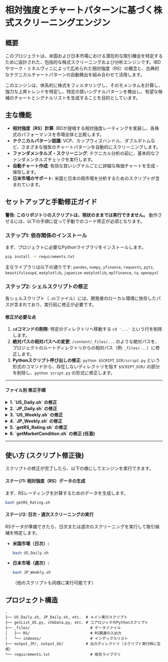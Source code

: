 # 相対強度とチャートパターンに基づく株式スクリーニングエンジン

## 概要

このプロジェクトは、米国および日本市場における潜在的な取引機会を特定するために設計された、包括的な株式スクリーニングおよび分析エンジンです。IBDやマーク・ミネルヴィニによって広められた相対強度（RS）の概念と、古典的なテクニカルチャートパターンの自動検出を組み合わせて活用します。

このエンジンは、体系的に株式をフィルタリングし、そのモメンタムを計算し、強力な上昇トレンドを特定し、特定の買いシグナルパターンを検出し、有望な候補のチャートとシグナルリストを生成することを目的としています。

## 主な機能

- **相対強度（RS）計算**: IBDが提唱する相対強度レーティングを実装し、各株式のパフォーマンスを市場全体と比較します。
- **テクニカルパターン認識**: VCP、カップウィズハンドル、ダブルボトムなど、さまざまな強気のチャートパターンを自動的にスクリーニングします。
- **ファンダメンタルズ・スクリーニング**: テクニカル分析の前に、基本的なファンダメンタルズチェックを実行します。
- **自動チャート作成**: 有効な買いシグナルごとに詳細な株価チャートを生成・保存します。
- **日米市場のサポート**: 米国と日本の両市場を分析するためのスクリプトが含まれています。

## セットアップと手動修正ガイド

**警告: このリポジトリのスクリプトは、現状のままでは実行できません。** 動作させるには、以下の手順に従って手動でのコード修正が必須となります。

### ステップ1: 依存関係のインストール

まず、プロジェクトに必要なPythonライブラリをインストールします。

```bash
pip install -r requirements.txt
```

主なライブラリは以下の通りです:
`pandas`, `numpy`, `yfinance`, `requests`, `pytz`, `beautifulsoup4`, `matplotlib`, `japanize-matplotlib`, `mplfinance`, `ta`, `openpyxl`

### ステップ2: シェルスクリプトの修正

各シェルスクリプト（`.sh`ファイル）には、開発者のローカル環境に依存したパスが含まれており、実行前に修正が必要です。

#### 修正が必要な点
1.  **`cd`コマンドの削除**: 特定のディレクトリへ移動する `cd '...'` という行を削除します。
2.  **絶対パスの相対パスへの変更**: `/content/_files/...` のような絶対パスを、プロジェクトのルートディレクトリからの相対パス（例: `_files/...`）に修正します。
3.  **Pythonスクリプト呼び出しの修正**: `python $SCRIPT_DIR/script.py` という形式のコマンドから、存在しないディレクトリを指す `$SCRIPT_DIR/` の部分を削除し、`python script.py` の形式に修正します。

---

#### ファイル別 修正手順

<details>
<summary><b>1. `US_Daily.sh` の修正</b></summary>

- **削除する行:**
  ```diff
  - cd '/content/drive/MyDrive/Screening/'
  ```
- **修正する変数:**
  ```diff
  - STOCK_DIR1=/content/_files/US/
  - STOCK_DIR2=/content/_files/US-INDEX/
  - SCREEN_DATA1=/content/_files/US/input.txt
  + STOCK_DIR1=_files/US/
  + STOCK_DIR2=_files/US-INDEX/
  + SCREEN_DATA1=_files/US/input.txt

  - SCRIPT_DIR=$BASE_DIR/_scripts
  + # SCRIPT_DIRの行は不要なため削除またはコメントアウトします
  ```
- **修正するコマンド:**
  ```diff
  - python $SCRIPT_DIR/getList_US.py ...
  - python $SCRIPT_DIR/chkData.py ...
  - python $SCRIPT_DIR/isTrend.py ...
  + python getList_US.py ...
  + python chkData.py ...
  + python isTrend.py ...
  ```
</details>

<details>
<summary><b>2. `JP_Daily.sh` の修正</b></summary>

- **削除する行:**
  ```diff
  - cd '/content/drive/MyDrive/Screening/'
  ```
- **修正する変数:**
  ```diff
  - STOCK_DIR=/content/_files/JP/
  - SCREEN_DATA0=/content/_files/JP/data_j.xls
  - SCREEN_DATA1=/content/_files/JP/input.txt
  + STOCK_DIR=_files/JP/
  + SCREEN_DATA0=_files/JP/data_j.xls
  + SCREEN_DATA1=_files/JP/input.txt

  - SCRIPT_DIR=$BASE_DIR/_scripts
  + # SCRIPT_DIRの行は不要なため削除またはコメントアウトします
  ```
- **修正するコマンド:**
  ```diff
  - python $SCRIPT_DIR/getList_JP.py ...
  - python $SCRIPT_DIR/chkData.py ...
  + python getList_JP.py ...
  + python chkData.py ...
  ```
</details>

<details>
<summary><b>3. `US_Weekly.sh` の修正</b></summary>

- **修正する変数:**
  ```diff
  - STOCK_DIR=/content/_files/US/
  - SCREEN_DATA1=/content/_files/US/input.txt
  + STOCK_DIR=_files/US/
  + SCREEN_DATA1=_files/US/input.txt

  - SCRIPT_DIR=$BASE_DIR/_scripts
  + # SCRIPT_DIRの行は不要なため削除またはコメントアウトします
  ```
- **修正するコマンド:**
  ```diff
  - python $SCRIPT_DIR/getList_US.py ...
  - python $SCRIPT_DIR/chkData.py ...
  - python $SCRIPT_DIR/isTrend.py ...
  + python getList_US.py ...
  + python chkData.py ...
  + python isTrend.py ...
  ```
</details>

<details>
<summary><b>4. `JP_Weekly.sh` の修正</b></summary>

- **削除する行:**
  ```diff
  - cd '/content/drive/My Drive/Screening/'
  ```
- **修正する変数:**
  ```diff
  - STOCK_DIR=/content/_files/JP/
  - SCREEN_DATA0=/content/_files/JP/data_j.xls
  - SCREEN_DATA1=/content/_files/JP/input.txt
  + STOCK_DIR=_files/JP/
  + SCREEN_DATA0=_files/JP/data_j.xls
  + SCREEN_DATA1=_files/JP/input.txt

  - SCRIPT_DIR=$BASE_DIR/_scripts
  + # SCRIPT_DIRの行は不要なため削除またはコメントアウトします
  ```
- **修正するコマンド:**
  ```diff
  - python $SCRIPT_DIR/getList_JP.py ...
  - python $SCRIPT_DIR/chkData.py ...
  - python $SCRIPT_DIR/isTrend.py ...
  + python getList_JP.py ...
  + python chkData.py ...
  + python isTrend.py ...
  ```
</details>

<details>
<summary><b>5. `getRS_Rating.sh` の修正</b></summary>

- **修正する変数:**
  ```diff
  - SCRIPT_DIR=$BASE_DIR/_scripts
  + # SCRIPT_DIRの行は不要なため削除またはコメントアウトします
  ```
- **修正するコマンド:**
  `$SCRIPT_DIR/` の部分をすべての `python` コマンドから削除してください。
</details>

<details>
<summary><b>6. `getMarketCondition.sh` の修正 (任意)</b></summary>
このスクリプトは動作しますが、一貫性のために修正を推奨します。
- **修正するコマンド:**
  ```diff
  - python $SCRIPT_DIR/getMarketCondition.py ...
  + python getMarketCondition.py ...
  ```
</details>

---

## 使い方 (スクリプト修正後)

スクリプトの修正が完了したら、以下の様にしてエンジンを実行できます。

#### ステージ1: 相対強度（RS）データの生成
まず、RSレーティングを計算するためのデータを生成します。
```bash
bash getRS_Rating.sh
```

#### ステージ2: 日次・週次スクリーニングの実行
RSデータが準備できたら、日次または週次のスクリーニングを実行して取引候補を特定します。

- **米国市場（日次）:**
  ```bash
  bash US_Daily.sh
  ```
- **日本市場（週次）:**
  ```bash
  bash JP_Weekly.sh
  ```
  （他のスクリプトも同様に実行可能です）

## プロジェクト構造

```
.
├── US_Daily.sh, JP_Daily.sh, etc.  # メイン実行スクリプト
├── getList_US.py, chkData.py, etc. # コアロジックのPythonスクリプト
├── _files/                           # データファイル
│   ├── RS/                           # RS関連の入出力
│   └── indexes/                      # インデックスリスト
├── output_JP/, output_US/          # 出力ディレクトリ（スクリプト実行時に生成）
└── requirements.txt                  # 依存ライブラリ
```
